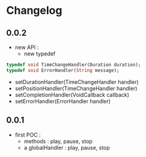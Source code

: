 # Changelog

## 0.0.2

- new API : 
  - new typedef 
  
```dart
typedef void TimeChangeHandler(Duration duration);
typedef void ErrorHandler(String message);
```
  - setDurationHandler(TimeChangeHandler handler)
  - setPositionHandler(TimeChangeHandler handler)
  - setCompletionHandler(VoidCallback callback)
  - setErrorHandler(ErrorHandler handler)

## 0.0.1

- first POC :
  - methods : play, pause, stop
  - a globalHandler : play, pause, stop